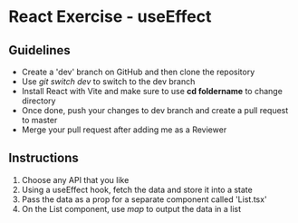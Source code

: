 # React Exercise - useEffect

## Guidelines

- Create a 'dev' branch on GitHub and then clone the repository
- Use *git switch dev* to switch to the dev branch
- Install React with Vite and make sure to use **cd foldername** to change directory
- Once done, push your changes to dev branch and create a pull request to master
- Merge your pull request after adding me as a Reviewer

## Instructions

1. Choose any API that you like
2. Using a useEffect hook, fetch the data and store it into a state
3. Pass the data as a prop for a separate component called 'List.tsx'
4. On the List component, use *map* to output the data in a list
